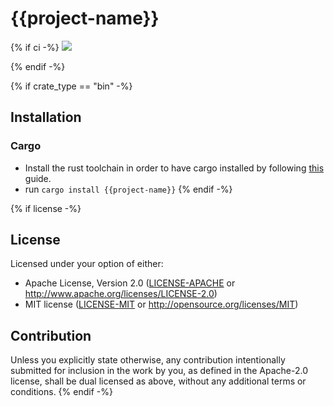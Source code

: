 # {{project-name}}
{% if ci -%}
![](https://github.com/thor314/{{project-name}}/actions/workflows/ci/badge.svg)
<!-- [![crates.io](https://img.shields.io/crates/v/{{project-name}}.svg)](https://crates.io/crates/{{project-name}}) -->
<!-- [![Documentation](https://docs.rs/{{project-name}}/badge.svg)](https://docs.rs/{{project-name}}) -->
{% endif -%}

{% if crate_type == "bin" -%}
## Installation
### Cargo
- Install the rust toolchain in order to have cargo installed by following [this](https://www.rust-lang.org/tools/install) guide.
- run `cargo install {{project-name}}`
{% endif -%}

{% if license -%}
## License
Licensed under your option of either:
- Apache License, Version 2.0 ([LICENSE-APACHE](LICENSE-APACHE) or http://www.apache.org/licenses/LICENSE-2.0)
- MIT license ([LICENSE-MIT](LICENSE-MIT) or http://opensource.org/licenses/MIT)

## Contribution
Unless you explicitly state otherwise, any contribution intentionally submitted
for inclusion in the work by you, as defined in the Apache-2.0 license, shall be
dual licensed as above, without any additional terms or conditions.
{% endif -%}
